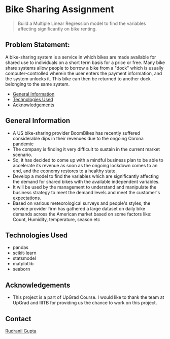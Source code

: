 # Bike Sharing Assignment 
> Build a Multiple Linear Regression model to find the variables affecting significantly on bike renting.


## Problem Statement:
A bike-sharing system is a service in which bikes are made available for shared use to individuals on a short term basis for a price or free. Many bike share systems allow people to borrow a bike from a "dock" which is usually computer-controlled wherein the user enters the payment information, and the system unlocks it. This bike can then be returned to another dock belonging to the same system.


* [General Information](#general-information)
* [Technologies Used](#technologies-used)
* [Acknowledgements](#acknowledgements)
<!-- * [Conclusions](#conclusions) -->

<!-- You can include any other section that is pertinent to your problem -->

## General Information
- A US bike-sharing provider BoomBikes has recently suffered considerable dips in their revenues due to the ongoing Corona pandemic 
- The company is finding it very difficult to sustain in the current market scenario. 
- So, it has decided to come up with a mindful business plan to be able to accelerate its revenue as soon as the ongoing lockdown comes to an end, and the economy restores to a healthy state.
- Develop a model to find the variables which are significantly affecting the demand for shared bikes with the available independent variables.
- It will be used by the management to understand and manipulate the business strategy to meet the demand levels and meet the customer's expectations.
- Based on various meteorological surveys and people's styles, the service provider firm has gathered a large dataset on daily bike demands across the American market based on some factors like: Count, Humidity, temperature, season etc

<!-- You don't have to answer all the questions - just the ones relevant to your project. -->

<!-- ## Conclusions
- Conclusion 1 from the analysis
- Conclusion 2 from the analysis
- Conclusion 3 from the analysis
- Conclusion 4 from the analysis -->

<!-- You don't have to answer all the questions - just the ones relevant to your project. -->


## Technologies Used
- pandas
- scikit-learn
- statsmodel
- matplotlib
- seaborn

<!-- As the libraries versions keep on changing, it is recommended to mention the version of library used in this project -->

## Acknowledgements
- This project is a part of UpGrad Course. I would like to thank the team at UpGrad and IIITB for providing us the chance to work on this project.


## Contact
[Rudranil Gupta](https://github.com/rudranils/)


<!-- Optional -->
<!-- ## License -->
<!-- This project is open source and available under the [... License](). -->

<!-- You don't have to include all sections - just the one's relevant to your project -->
